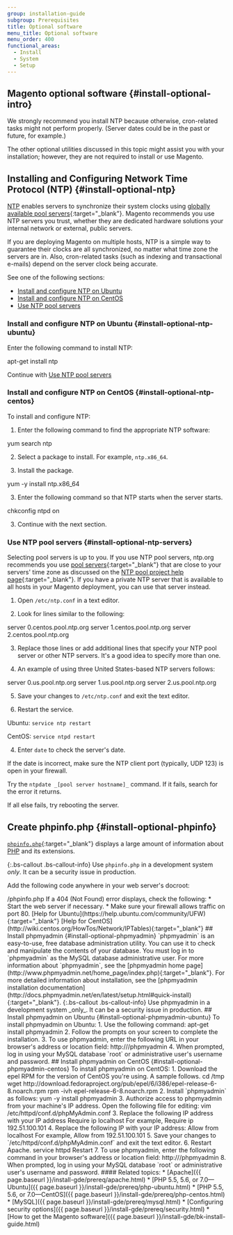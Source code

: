 ```yaml
---
group: installation-guide
subgroup: Prerequisites
title: Optional software
menu_title: Optional software
menu_order: 400
functional_areas:
  - Install
  - System
  - Setup
---
```


## Magento optional software {#install-optional-intro}

We strongly recommend you install NTP because otherwise, cron-related tasks might not perform properly. (Server dates could be in the past or future, for example.)

The other optional utilities discussed in this topic might assist you with your installation; however, they are not required to install or use Magento.

## Installing and Configuring Network Time Protocol (NTP) {#install-optional-ntp}
[NTP](http://www.ntp.org) enables servers to synchronize their system clocks using [globally available pool servers](http://www.pool.ntp.org/en){:target="_blank"}. Magento recommends you use NTP servers you trust, whether they are dedicated hardware solutions your internal network or external, public servers.

If you are deploying Magento on multiple hosts, NTP is a simple way to guarantee their clocks are all synchronized, no matter what time zone the servers are in. Also, cron-related tasks (such as indexing and transactional e-mails) depend on the server clock being accurate.

See one of the following sections:

* [Install and configure NTP on Ubuntu](#install-optional-ntp-ubuntu)
* [Install and configure NTP on CentOS](#install-optional-ntp-centos)
* [Use NTP pool servers](#install-optional-ntp-servers)

### Install and configure NTP on Ubuntu {#install-optional-ntp-ubuntu}

Enter the following command to install NTP:

 apt-get install ntp

Continue with [Use NTP pool servers](#install-optional-ntp-servers)

### Install and configure NTP on CentOS {#install-optional-ntp-centos}

To install and configure NTP:

1. Enter the following command to find the appropriate NTP software:

  yum search ntp

2. Select a package to install. For example, `ntp.x86_64`.

2. Install the package.

  yum -y install ntp.x86_64

3. Enter the following command so that NTP starts when the server starts.

  chkconfig ntpd on

3. Continue with the next section.

### Use NTP pool servers {#install-optional-ntp-servers}

Selecting pool servers is up to you. If you use NTP pool servers, ntp.org recommends you use [pool servers](http://www.pool.ntp.org/en){:target="_blank"} that are close to your servers' time zone as discussed on the [NTP pool project help page](http://www.pool.ntp.org/en/use.html){:target="_blank"}. If you have a private NTP server that is available to all hosts in your Magento deployment, you can use that server instead.

1. Open `/etc/ntp.conf` in a text editor.

2. Look for lines similar to the following:

  server 0.centos.pool.ntp.org
  server 1.centos.pool.ntp.org
  server 2.centos.pool.ntp.org

3. Replace those lines or add additional lines that specify your NTP pool server or other NTP servers. It's a good idea to specify more than one.

4. An example of using three United States-based NTP servers follows:

  server 0.us.pool.ntp.org
  server 1.us.pool.ntp.org
  server 2.us.pool.ntp.org

5. Save your changes to `/etc/ntp.conf` and exit the text editor.

4. Restart the service.

 Ubuntu: `service ntp restart`

 CentOS: `service ntpd restart`

4. Enter `date` to check the server's date.

 If the date is incorrect, make sure the NTP client port (typically, UDP 123) is open in your firewall.

 Try the `ntpdate _[pool server hostname]_` command. If it fails, search for the error it returns.

 If all else fails, try rebooting the server.

## Create phpinfo.php {#install-optional-phpinfo}
[`phpinfo.php`](http://php.net/manual/en/function.phpinfo.php){:target="_blank"} displays a large amount of information about [PHP](https://glossary.magento.com/php) and its extensions.

{:.bs-callout .bs-callout-info}
Use `phpinfo.php` in a development system _only_. It can be a security issue in production.

Add the following code anywhere in your web server's docroot:

 <?php
 // Show all information, defaults to INFO_ALL
 phpinfo();

For more information, see the [phpinfo manual page](http://php.net/manual/en/function.phpinfo.php){:target="_blank"}.

To view the results, enter the following [URL](https://glossary.magento.com/url) in your browser's location or address field:

 http://<web server host or IP>/phpinfo.php

If a 404 (Not Found) error displays, check the following:

* Start the web server if necessary.
* Make sure your firewall allows traffic on port 80.

 [Help for Ubuntu](https://help.ubuntu.com/community/UFW){:target="_blank"}

 [Help for CentOS](http://wiki.centos.org/HowTos/Network/IPTables){:target="_blank"}

## Install phpmyadmin {#install-optional-phpmyadmin}
`phpmyadmin` is an easy-to-use, free database administration utility. You can use it to check and manipulate the contents of your database. You must log in to `phpmyadmin` as the MySQL database administrative user.

For more information about `phpmyadmin`, see the [phpmyadmin home page](http://www.phpmyadmin.net/home_page/index.php){:target="_blank"}.

For more detailed information about installation, see the [phpmyadmin installation documentation](http://docs.phpmyadmin.net/en/latest/setup.html#quick-install){:target="_blank"}.

{:.bs-callout .bs-callout-info}
Use phpmyadmin in a development system _only_. It can be a security issue in production.

## Install phpmyadmin on Ubuntu {#install-optional-phpmyadmin-ubuntu}

To install phpmyadmin on Ubuntu:

1. Use the following command:

  apt-get install phpmyadmin

2. Follow the prompts on your screen to complete the installation.

3. To use phpmyadmin, enter the following URL in your browser's address or location field:

  http://<web server host or IP>/phpmyadmin

4. When prompted, log in using your MySQL database `root` or administrative user's username and password.

## Install phpmyadmin on CentOS {#install-optional-phpmyadmin-centos}

To install phpmyadmin on CentOS:

1. Download the epel RPM for the version of CentOS you're using. A sample follows.

  cd /tmp
  wget http://download.fedoraproject.org/pub/epel/6/i386/epel-release-6-8.noarch.rpm
  rpm -ivh epel-release-6-8.noarch.rpm

2. Install `phpmyadmin` as follows:

  yum -y install phpmyadmin

3. Authorize access to phpmyadmin from your machine's IP address.

 Open the following file for editing:

  vim /etc/httpd/conf.d/phpMyAdmin.conf

3. Replace the following IP address with your IP address

  Require ip localhost

 For example,

  Require ip 192.51.100.101

4. Replace the following IP with your IP address:

  Allow from localhost

 For example,

  Allow from 192.51.100.101

5. Save your changes to `/etc/httpd/conf.d/phpMyAdmin.conf` and exit the text editor.

6. Restart Apache.

  service httpd Restart

7. To use phpmyadmin, enter the following command in your browser's address or location field:

  http://<web server host or IP>/phpmyadmin

8. When prompted, log in using your MySQL database `root` or administrative user's username and password.

#### Related topics:

* [Apache]({{ page.baseurl }}/install-gde/prereq/apache.html)
* [PHP 5.5, 5.6, or 7.0&mdash;Ubuntu]({{ page.baseurl }}/install-gde/prereq/php-ubuntu.html)
* [PHP 5.5, 5.6, or 7.0&mdash;CentOS]({{ page.baseurl }}/install-gde/prereq/php-centos.html)
* [MySQL]({{ page.baseurl }}/install-gde/prereq/mysql.html)
* [Configuring security options]({{ page.baseurl }}/install-gde/prereq/security.html)
* [How to get the Magento software]({{ page.baseurl }}/install-gde/bk-install-guide.html)
